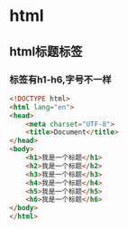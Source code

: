 # html
## html标题标签
### 标签有h1-h6,字号不一样
``` html
<!DOCTYPE html>
<html lang="en">
<head>
    <meta charset="UTF-8">
    <title>Document</title>
</head>
<body>
    <h1>我是一个标题</h1>
    <h2>我是一个标题</h2>
    <h3>我是一个标题</h3>
    <h4>我是一个标题</h4>
    <h5>我是一个标题</h5>
    <h6>我是一个标题</h6>
</body>
</html>
```
